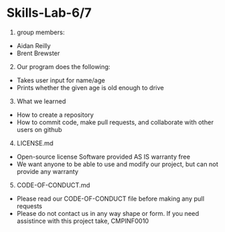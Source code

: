 # Skills-Lab-6/7
1) group members:
- Aidan Reilly
- Brent Brewster

2) Our program does the following:
- Takes user input for name/age
- Prints whether the given age is old enough to drive

3) What we learned
- How to create a repository
- How to commit code, make pull requests, and collaborate with other users on github

4) LICENSE.md
- Open-source license Software provided AS IS warranty free
- We want anyone to be able to use and modify our project, but can not provide any warranty

5) CODE-OF-CONDUCT.md
- Please read our CODE-OF-CONDUCT file before making any pull requests  
- Please do not contact us in any way shape or form. If you need assistince with this project take, CMPINF0010
